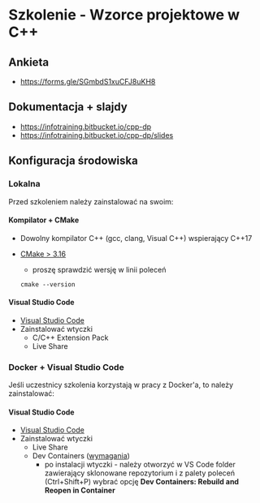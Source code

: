 # Szkolenie - Wzorce projektowe w C++ #

## Ankieta

* https://forms.gle/SGmbdS1xuCFJ8uKH8

## Dokumentacja + slajdy

* https://infotraining.bitbucket.io/cpp-dp
* https://infotraining.bitbucket.io/cpp-dp/slides

## Konfiguracja środowiska

### Lokalna

Przed szkoleniem należy zainstalować na swoim:

#### Kompilator + CMake

* Dowolny kompilator C++ (gcc, clang, Visual C++) wspierający C++17
* [CMake > 3.16](https://cmake.org/)
  * proszę sprawdzić wersję w linii poleceń

  ```
  cmake --version
  ```

#### Visual Studio Code

* [Visual Studio Code](https://code.visualstudio.com/)
* Zainstalować wtyczki
  * C/C++ Extension Pack
  * Live Share

### Docker + Visual Studio Code

Jeśli uczestnicy szkolenia korzystają w pracy z Docker'a, to należy zainstalować:

#### Visual Studio Code

* [Visual Studio Code](https://code.visualstudio.com/)
* Zainstalować wtyczki
  * Live Share
  * Dev Containers ([wymagania](https://code.visualstudio.com/docs/devcontainers/containers#_system-requirements))
    * po instalacji wtyczki - należy otworzyć w VS Code folder zawierający sklonowane repozytorium i
      z palety poleceń (Ctrl+Shift+P) wybrać opcję **Dev Containers: Rebuild and Reopen in Container**

